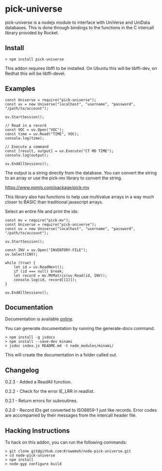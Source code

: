 # pick-universe

pick-universe is a nodejs module to interface with UniVerse and UniData databases. This is done through bindings to the functions in the C intercall library provided by Rocket.

## Install

```
> npm install pick-universe
```

This addon requires libffi to be installed. On Ubuntu this will be libffi-dev, on Redhat this will be libffi-devel.

## Examples

```
const Universe = require("pick-universe");
const uv = new Universe("localhost", "username", "password", "/path/to/account");

uv.StartSession();

// Read in a record
const VOC = uv.Open("VOC");
const time = uv.Read("TIME", VOC);
console.log(time);

// Execute a command
const [result, output] = uv.Execute("CT MD TIME");
console.log(output);

uv.EndAllSessions();
```

The output is a string directly from the database. You can convert the string to an array or use the pick-mv library to convert the string.

https://www.npmjs.com/package/pick-mv

This library also has functions to help use multivalue arrays in a way much closer to BASIC than traditional javascript arrays.

Select an entire file and print the ids:

```
const mv = require("pick-mv");
const Universe = require("pick-universe");
const uv = new Universe("localhost", "username", "password", "/path/to/account");

uv.StartSession();

const INV = uv.Open("INVENTORY-FILE");
uv.Select(INV);

while (true) {
    let id = uv.ReadNext();
    if (id === null) break;
    let record = mv.MVMatrix(uv.Read(id, INV));
    console.log(id, record[[1]]);
}

uv.EndAllSessions();
```

## Documentation

Documentation is available [online](https://nivethan.dev/documentation/pick-universe).

You can generate documentation by running the generate-docs command.

```
> npm install -g jsdocs
> npm install --save-dev minami
> jsdoc index.js README.md -t node_modules/minami/
```

This will create the documentation in a folder called out.

## Changelog

0.2.3 - Added a ReadAll function. 

0.2.2 - Check for the error IE_LRR in readlist.

0.2.1 - Return errors for subroutines.

0.2.0 - Record IDs get converted to ISO8859-1 just like records. Error codes are accompanied by their messages from the intercall header file.

## Hacking Instructions

To hack on this addon, you can run the following commands:

```
> git clone git@github.com:Krowemoh/node-pick-universe.git
> cd node-pick-universe
> npm install
> node-gyp configure build
```
